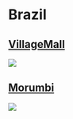 
# Brazil

## [VillageMall](https://www.apple.com/br/retail/villagemall/)
<img src="https://www.apple.com/br/retail/villagemall/images/hero_large_2x.jpg"/>

## [Morumbi](https://www.apple.com/br/retail/morumbi/)
<img src="https://www.apple.com/br/retail/morumbi/images/hero_large_2x.jpg"/>
